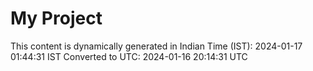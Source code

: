 # My Project

This content is dynamically generated in Indian Time (IST): 2024-01-17 01:44:31 IST
Converted to UTC: 2024-01-16 20:14:31 UTC
